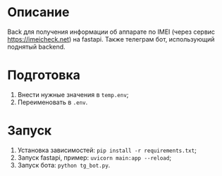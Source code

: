 # Описание
Back для получения информации об аппарате по IMEI (через сервис https://imeicheck.net) на fastapi. Также телеграм бот, использующий поднятый backend.
# Подготовка
1. Внести нужные значения в `temp.env`;
2. Переименовать в `.env`.
# Запуск
1. Установка зависимостей: `pip install -r requirements.txt`;
2. Запуск fastapi, пример: `uvicorn main:app --reload`;
3. Запуск бота: `python tg_bot.py`.